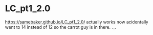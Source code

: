 # LC_pt1_2.0
 https://samebaker.github.io/LC_pt1_2.0/
 actually works now
 acidentally went to 14 instead of 12 so the carrot guy is in there. ._.
